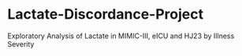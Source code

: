 # Lactate-Discordance-Project
Exploratory Analysis of Lactate in MIMIC-III, eICU and HJ23 by Illness Severity
